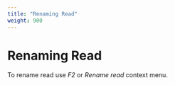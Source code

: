 ```yaml
---
title: "Renaming Read"
weight: 900
---
```



# Renaming Read

To rename read use _F2_ or _Rename read_ context menu.
